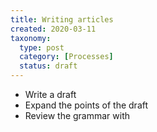 ```yaml
---
title: Writing articles
created: 2020-03-11
taxonomy:
  type: post
  category: [Processes]
  status: draft
---
```


* Write a draft
* Expand the points of the draft
* Review the grammar with
